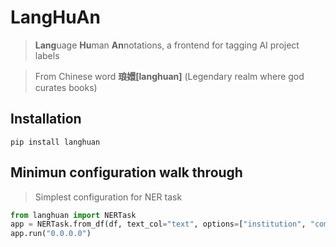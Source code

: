 # LangHuAn
> **Lang**uage **Hu**man **An**notations, a frontend for tagging AI project labels

> From Chinese word **琅嬛[langhuan]** (Legendary realm where god curates books)

## Installation
```shell
pip install langhuan
```

## Minimun configuration walk through
> Simplest configuration for NER task

```python
from langhuan import NERTask
app = NERTask.from_df(df, text_col="text", options=["institution", "company", "name"])
app.run("0.0.0.0")
```
